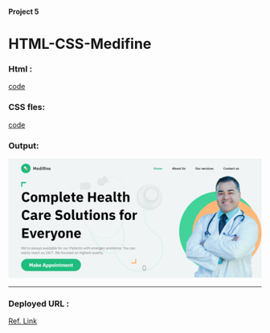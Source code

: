**Project 5**
# HTML-CSS-Medifine

### Html :
[code](./index.html)

### CSS fles:
[code](./style.css)

### Output:
![Alter Text](./Output.png)

---

### Deployed URL :
[Ref. Link]()